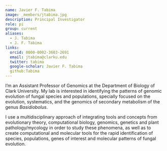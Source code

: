 ```yaml
---
name: Javier F. Tabima
image: _members/jtabima.jpg
description: Principal Investigator
role: pi
group: current
aliases:
  - J. Tabima
  - J. F. Tabima
links:
  orcid: 0000-0002-3603-2691
  email: jtabima@clarku.edu
  twitter: tabima
  google-scholar: Javier F. Tabima
  github:Tabima
---
```


I’m an Assistant Professor of Genomics at the Department of Biology of Clark University. My lab is interested in identifying the patterns of genomic evolution of fungal species and populations, specially focused on the evolution, systematics, and the genomics of secondary metabolism of the genus *Basidiobolus*.

I use a multidisciplinary approach of integrating tools and concepts from evolutionary theory, computational biology, genomics, genetics and plant pathology/mycology in order to study these phenomena, as well as to create computational and molecular tools for the rapid identification of species, populations, genes of interest and molecular patterns of fungal evolution.
